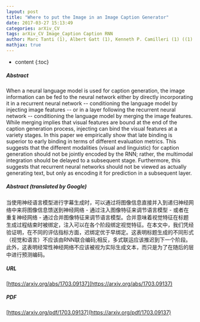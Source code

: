 ```yaml
---
layout: post
title: "Where to put the Image in an Image Caption Generator"
date: 2017-03-27 15:13:49
categories: arXiv_CV
tags: arXiv_CV Image_Caption Caption RNN
author: Marc Tanti (1), Albert Gatt (1), Kenneth P. Camilleri (1) ((1) University of Malta)
mathjax: true
---
```


* content
{:toc}

##### Abstract
When a neural language model is used for caption generation, the image information can be fed to the neural network either by directly incorporating it in a recurrent neural network -- conditioning the language model by injecting image features -- or in a layer following the recurrent neural network -- conditioning the language model by merging the image features. While merging implies that visual features are bound at the end of the caption generation process, injecting can bind the visual features at a variety stages. In this paper we empirically show that late binding is superior to early binding in terms of different evaluation metrics. This suggests that the different modalities (visual and linguistic) for caption generation should not be jointly encoded by the RNN; rather, the multimodal integration should be delayed to a subsequent stage. Furthermore, this suggests that recurrent neural networks should not be viewed as actually generating text, but only as encoding it for prediction in a subsequent layer.

##### Abstract (translated by Google)
当使用神经语言模型进行字幕生成时，可以通过将图像信息直接并入到递归神经网络中来将图像信息馈送到神经网络 - 通过注入图像特征来调节语言模型 - 或者在重复神经网络 - 通过合并图像特征来调节语言模型。合并意味着视觉特征在标题生成过程结束时被绑定，注入可以在各个阶段绑定视觉特征。在本文中，我们凭经验证明，在不同的评估指标方面，迟绑定优于早绑定。这表明标题生成的不同形式（视觉和语言）不应该由RNN联合编码;相反，多式联运应该推迟到下一个阶段。此外，这表明经常性神经网络不应该被视为实际生成文本，而只是为了在随后的层中进行预测编码。

##### URL
[https://arxiv.org/abs/1703.09137](https://arxiv.org/abs/1703.09137)

##### PDF
[https://arxiv.org/pdf/1703.09137](https://arxiv.org/pdf/1703.09137)

